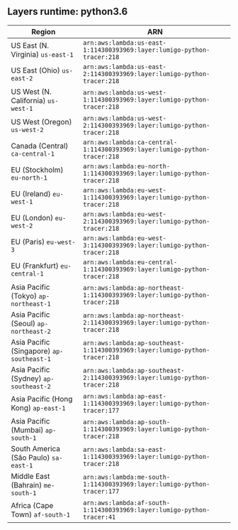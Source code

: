 Layers runtime: python3.6
----
| Region | ARN |
| --- | --- |
|US East (N. Virginia)  `us-east-1`|`arn:aws:lambda:us-east-1:114300393969:layer:lumigo-python-tracer:218`|
|US East (Ohio)  `us-east-2`|`arn:aws:lambda:us-east-2:114300393969:layer:lumigo-python-tracer:218`|
|US West (N. California)  `us-west-1`|`arn:aws:lambda:us-west-1:114300393969:layer:lumigo-python-tracer:218`|
|US West (Oregon)  `us-west-2`|`arn:aws:lambda:us-west-2:114300393969:layer:lumigo-python-tracer:218`|
|Canada (Central)  `ca-central-1`|`arn:aws:lambda:ca-central-1:114300393969:layer:lumigo-python-tracer:218`|
|EU (Stockholm)  `eu-north-1`|`arn:aws:lambda:eu-north-1:114300393969:layer:lumigo-python-tracer:218`|
|EU (Ireland)  `eu-west-1`|`arn:aws:lambda:eu-west-1:114300393969:layer:lumigo-python-tracer:218`|
|EU (London)  `eu-west-2`|`arn:aws:lambda:eu-west-2:114300393969:layer:lumigo-python-tracer:218`|
|EU (Paris)  `eu-west-3`|`arn:aws:lambda:eu-west-3:114300393969:layer:lumigo-python-tracer:218`|
|EU (Frankfurt)  `eu-central-1`|`arn:aws:lambda:eu-central-1:114300393969:layer:lumigo-python-tracer:218`|
|Asia Pacific (Tokyo)  `ap-northeast-1`|`arn:aws:lambda:ap-northeast-1:114300393969:layer:lumigo-python-tracer:218`|
|Asia Pacific (Seoul)  `ap-northeast-2`|`arn:aws:lambda:ap-northeast-2:114300393969:layer:lumigo-python-tracer:218`|
|Asia Pacific (Singapore)  `ap-southeast-1`|`arn:aws:lambda:ap-southeast-1:114300393969:layer:lumigo-python-tracer:218`|
|Asia Pacific (Sydney)  `ap-southeast-2`|`arn:aws:lambda:ap-southeast-2:114300393969:layer:lumigo-python-tracer:218`|
|Asia Pacific (Hong Kong)  `ap-east-1`|`arn:aws:lambda:ap-east-1:114300393969:layer:lumigo-python-tracer:177`|
|Asia Pacific (Mumbai)  `ap-south-1`|`arn:aws:lambda:ap-south-1:114300393969:layer:lumigo-python-tracer:218`|
|South America (São Paulo)  `sa-east-1`|`arn:aws:lambda:sa-east-1:114300393969:layer:lumigo-python-tracer:218`|
|Middle East (Bahrain)  `me-south-1`|`arn:aws:lambda:me-south-1:114300393969:layer:lumigo-python-tracer:177`|
|Africa (Cape Town)  `af-south-1`|`arn:aws:lambda:af-south-1:114300393969:layer:lumigo-python-tracer:41`|
